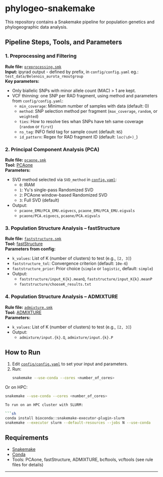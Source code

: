 # phylogeo-snakemake

This repository contains a Snakemake pipeline for population genetics and phylogeographic data analysis.

## Pipeline Steps, Tools, and Parameters

### 1. Preprocessing and Filtering

**Rule file:** [`preprocessing.smk`](workflow/rules/preprocessing.smk)  
**Input:** ipyrad output - defined by prefix, in `config/config.yaml` eg.: `test_data/Belenois_aurota_rmoutgroup`  
**Key parameters:**  
- Only biallelic SNPs with minor allele count (MAC) > 1 are kept.
- VCF thinning: one SNP per RAD fragment, using method and parameters from `config/config.yaml`:
  - `min_coverage`: Minimum number of samples with data (default: 0)
  - `method`: SNP selection method per fragment (`max_coverage`, `random`, or `weighted`)
  - `ties`: How to resolve ties whan SNPs have teh same coverage (`random` or `first`)
  - `ns_tag`: INFO field tag for sample count (default: `NS`)
  - `id_pattern`: Regex for RAD fragment ID (default: `loc(\d+)_`)

### 2. Principal Component Analysis (PCA)

**Rule file:** [`pcaone.smk`](workflow/rules/pcaone.smk)  
**Tool:** [PCAone](https://github.com/GenomicsPL/pcaone)  
**Parameters:**  
- SVD method selected via `SVD_method` in [`config.yaml`](config/config.yaml):
  - `0`: IRAM
  - `1`: Yu's single-pass Randomized SVD
  - `2`: PCAone window-based Randomized SVD
  - `3`: Full SVD (default)
- Output:  
  - `pcaone_EMU/PCA_EMU.eigvecs`, `pcaone_EMU/PCA_EMU.eigvals`
  - `pcaone/PCA.eigvecs`, `pcaone/PCA.eigvals`

### 3. Population Structure Analysis – fastStructure

**Rule file:** [`faststructure.smk`](workflow/rules/faststructure.smk)  
**Tool:** [fastStructure](https://github.com/rajanil/fastStructure)  
**Parameters from config:**  
- `k_values`: List of K (number of clusters) to test (e.g., `[2, 3]`)
- `faststructure_tol`: Convergence criterion (default: `10e-6`)
- `faststructure_prior`: Prior choice (`simple` or `logistic`, default: `simple`)
- Output:  
  - `faststructure/input_K{k}.meanQ`, `faststructure/input_K{k}.meanP`
  - `faststructure/chooseK_results.txt`

### 4. Population Structure Analysis – ADMIXTURE

**Rule file:** [`admixture.smk`](workflow/rules/admixture.smk)  
**Tool:** [ADMIXTURE](https://www.genetics.ucla.edu/software/admixture/)  
**Parameters:**  
- `k_values`: List of K (number of clusters) to test (e.g., `[2, 3]`)
- Output:  
  - `admixture/input.{k}.Q`, `admixture/input.{k}.P`

## How to Run

1. Edit [`config/config.yaml`](config/config.yaml) to set your input and parameters.
2. Run:
   ```sh
   snakemake --use-conda --cores <number_of_cores>
   ```

Or on HPC:
   ```sh
snakemake --use-conda --cores <number_of_cores>

To run on an HPC cluster with SLURM:

```sh
conda install bioconda::snakemake-executor-plugin-slurm
snakemake --executor slurm --default-resources --jobs N --use-conda
```

## Requirements

- [Snakemake](https://snakemake.readthedocs.io/)
- [Conda](https://docs.conda.io/)
- Tools: PCAone, fastStructure, ADMIXTURE, bcftools, vcftools (see rule files for details)

---